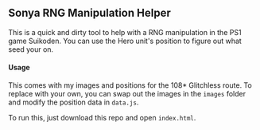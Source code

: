 ## Sonya RNG Manipulation Helper
This is a quick and dirty tool to help with a RNG manipulation in the PS1 game Suikoden.
You can use the Hero unit's position to figure out what seed your on.

#### Usage
This comes with my images and positions for the 108\* Glitchless route.
To replace with your own, you can swap out the images in the `images` folder
and modify the position data in `data.js`.

To run this, just download this repo and open `index.html`.
